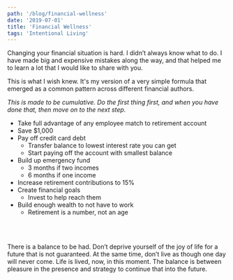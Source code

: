 ```yaml
---
path: '/blog/financial-wellness'
date: '2019-07-01'
title: 'Financial Wellness'
tags: 'Intentional Living'
---
```


Changing your financial situation is hard. I didn’t always know what to do. I have made big and expensive mistakes along the way, and that helped me to learn a lot that I would like to share with you.

This is what I wish knew. It's my version of a very simple formula that emerged as a common pattern across different financial authors.  

_This is made to be cumulative. Do the first thing first, and when you have done that, then move on to the next step._

- Take full advantage of any employee match to retirement account
- Save $1,000
- Pay off credit card debt
  - Transfer balance to lowest interest rate you can get
  - Start paying off the account with smallest balance
- Build up emergency fund
	- 3 months if two incomes
	- 6 months if one income
- Increase retirement contributions to 15%
- Create financial goals
	- Invest to help reach them
- Build enough wealth to not have to work
  - Retirement is a number, not an age

<br>
<br>

<p>
There is a balance to be had.  Don’t deprive yourself of the joy of life for a future that is not guaranteed.  At the same time, don’t live as though one day will never come.  Life is lived, now, in this moment.  The balance is between pleasure in the presence and strategy to continue that into the future.
</p>